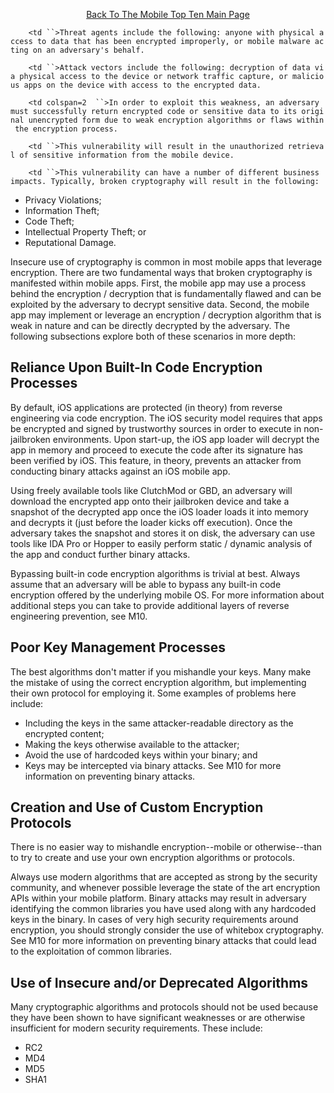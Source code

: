 <center>

[Back To The Mobile Top Ten Main
Page](https://www.owasp.org/index.php/Projects/OWASP_Mobile_Security_Project_-_Top_Ten_Mobile_Risks)

</center>

`    <td ``>Threat agents include the following: anyone with physical access to data that has been encrypted improperly, or mobile malware acting on an adversary's behalf.`

</td>

`    <td ``>Attack vectors include the following: decryption of data via physical access to the device or network traffic capture, or malicious apps on the device with access to the encrypted data.`

</td>

`    <td colspan=2  ``>In order to exploit this weakness, an adversary must successfully return encrypted code or sensitive data to its original unencrypted form due to weak encryption algorithms or flaws within the encryption process.`

</td>

`    <td ``>This vulnerability will result in the unauthorized retrieval of sensitive information from the mobile device.`

</td>

`    <td ``>This vulnerability can have a number of different business impacts. Typically, broken cryptography will result in the following:`

  - Privacy Violations;
  - Information Theft;
  - Code Theft;
  - Intellectual Property Theft; or
  - Reputational Damage.

</td>

Insecure use of cryptography is common in most mobile apps that leverage
encryption. There are two fundamental ways that broken cryptography is
manifested within mobile apps. First, the mobile app may use a process
behind the encryption / decryption that is fundamentally flawed and can
be exploited by the adversary to decrypt sensitive data. Second, the
mobile app may implement or leverage an encryption / decryption
algorithm that is weak in nature and can be directly decrypted by the
adversary. The following subsections explore both of these scenarios in
more depth:

## Reliance Upon Built-In Code Encryption Processes

By default, iOS applications are protected (in theory) from reverse
engineering via code encryption. The iOS security model requires that
apps be encrypted and signed by trustworthy sources in order to execute
in non-jailbroken environments. Upon start-up, the iOS app loader will
decrypt the app in memory and proceed to execute the code after its
signature has been verified by iOS. This feature, in theory, prevents an
attacker from conducting binary attacks against an iOS mobile app.

Using freely available tools like ClutchMod or GBD, an adversary will
download the encrypted app onto their jailbroken device and take a
snapshot of the decrypted app once the iOS loader loads it into memory
and decrypts it (just before the loader kicks off execution). Once the
adversary takes the snapshot and stores it on disk, the adversary can
use tools like IDA Pro or Hopper to easily perform static / dynamic
analysis of the app and conduct further binary attacks.

Bypassing built-in code encryption algorithms is trivial at best. Always
assume that an adversary will be able to bypass any built-in code
encryption offered by the underlying mobile OS. For more information
about additional steps you can take to provide additional layers of
reverse engineering prevention, see M10.

## Poor Key Management Processes

The best algorithms don't matter if you mishandle your keys. Many make
the mistake of using the correct encryption algorithm, but implementing
their own protocol for employing it. Some examples of problems here
include:

  - Including the keys in the same attacker-readable directory as the
    encrypted content;
  - Making the keys otherwise available to the attacker;
  - Avoid the use of hardcoded keys within your binary; and
  - Keys may be intercepted via binary attacks. See M10 for more
    information on preventing binary attacks.

## Creation and Use of Custom Encryption Protocols

There is no easier way to mishandle encryption--mobile or
otherwise--than to try to create and use your own encryption algorithms
or protocols.

Always use modern algorithms that are accepted as strong by the security
community, and whenever possible leverage the state of the art
encryption APIs within your mobile platform. Binary attacks may result
in adversary identifying the common libraries you have used along with
any hardcoded keys in the binary. In cases of very high security
requirements around encryption, you should strongly consider the use of
whitebox cryptography. See M10 for more information on preventing binary
attacks that could lead to the exploitation of common libraries.

## Use of Insecure and/or Deprecated Algorithms

Many cryptographic algorithms and protocols should not be used because
they have been shown to have significant weaknesses or are otherwise
insufficient for modern security requirements. These include:

  - RC2
  - MD4
  - MD5
  - SHA1